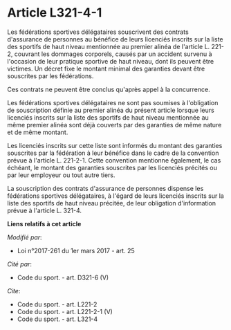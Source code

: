 # Article L321-4-1

Les fédérations sportives délégataires souscrivent des contrats d'assurance de personnes au bénéfice de leurs licenciés
inscrits sur la liste des sportifs de haut niveau mentionnée au premier alinéa de l'article L. 221-2, couvrant les dommages
corporels, causés par un accident survenu à l'occasion de leur pratique sportive de haut niveau, dont ils peuvent être
victimes. Un décret fixe le montant minimal des garanties devant être souscrites par les fédérations. 

Ces contrats ne peuvent être conclus qu'après appel à la concurrence. 

Les fédérations sportives délégataires ne sont pas soumises à l'obligation de souscription définie au premier alinéa du
présent article lorsque leurs licenciés inscrits sur la liste des sportifs de haut niveau mentionnée au même premier alinéa
sont déjà couverts par des garanties de même nature et de même montant. 

Les licenciés inscrits sur cette liste sont informés du montant des garanties souscrites par la fédération à leur bénéfice
dans le cadre de la convention prévue à l'article L. 221-2-1. Cette convention mentionne également, le cas échéant, le
montant des garanties souscrites par les licenciés précités ou par leur employeur ou tout autre tiers. 

La souscription des contrats d'assurance de personnes dispense les fédérations sportives délégataires, à l'égard de leurs
licenciés inscrits sur la liste des sportifs de haut niveau précitée, de leur obligation d'information prévue à l'article L.
321-4.

**Liens relatifs à cet article**

_Modifié par_:

  - Loi n°2017-261 du 1er mars 2017 - art. 25

_Cité par_:

  - Code du sport. - art. D321-6 (V)

_Cite_:

  - Code du sport. - art. L221-2
  - Code du sport. - art. L221-2-1 (V)
  - Code du sport. - art. L321-4
